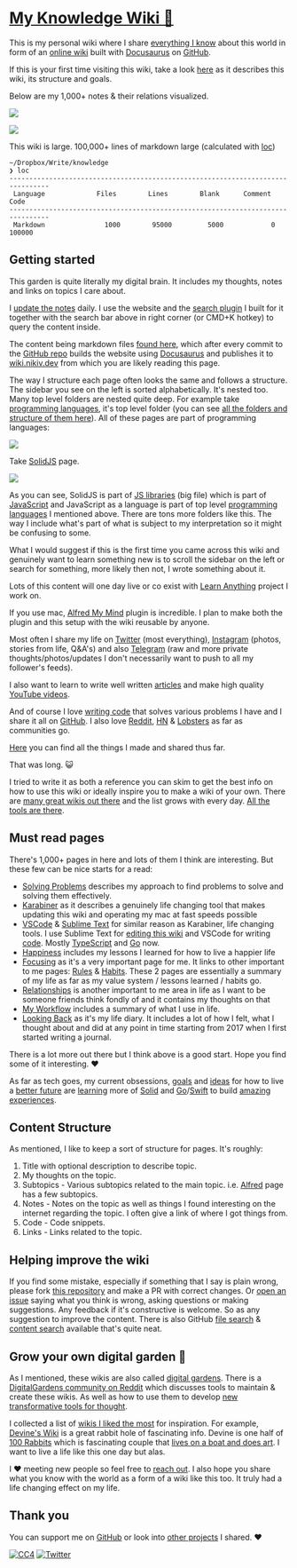 # [My Knowledge Wiki 🌿](https://wiki.nikiv.dev)

This is my personal wiki where I share [everything I know](https://wiki.nikiv.dev/sharing/everything-I-know) about this world in form of an [online wiki](https://wiki.nikiv.dev) built with [Docusaurus](https://wiki.nikiv.dev/tools/docusaurus) on [GitHub](https://github.com/nikitavoloboev/knowledge).

If this is your first time visiting this wiki, take a look [here](#getting-started) as it describes this wiki, its structure and goals.

Below are my 1,000+ notes & their relations visualized.

![](https://i.imgur.com/SbhfKGm.png)

![](https://i.imgur.com/ODDdwde.png)

This wiki is large. 100,000+ lines of markdown large (calculated with [loc](https://github.com/cgag/loc))

```
~/Dropbox/Write/knowledge
❯ loc
--------------------------------------------------------------------------------
 Language             Files        Lines        Blank      Comment         Code
--------------------------------------------------------------------------------
 Markdown               1000        95000         5000            0        100000
```

## Getting started

This garden is quite literally my digital brain. It includes my thoughts, notes and links on topics I care about.

I [update the notes](https://wiki.nikiv.dev/other/wiki-workflow) daily. I use the website and the [search plugin](https://github.com/nikitavoloboev/alfred-my-mind) I built for it together with the search bar above in right corner (or CMD+K hotkey) to query the content inside.

The content being markdown files [found here](https://github.com/nikitavoloboev/knowledge/tree/main/docs), which after every commit to the [GitHub repo](https://github.com/nikitavoloboev/knowledge) builds the website using [Docusaurus](https://wiki.nikiv.dev/tools/docusaurus) and publishes it to [wiki.nikiv.dev](https://wiki.nikiv.dev) from which you are likely reading this page.

The way I structure each page often looks the same and follows a structure. The sidebar you see on the left is sorted alphabetically. It's nested too. Many top level folders are nested quite deep. For example take [programming languages](https://wiki.nikiv.dev/programming-languages/), it's top level folder (you can see [all the folders and structure of them here](https://github.com/nikitavoloboev/knowledge/blob/main/SUMMARY.md)). All of these pages are part of programming languages:

![](https://i.imgur.com/wBj77ch.png)

Take [SolidJS](https://wiki.nikiv.dev/programming-languages/javascript/js-libraries/solid) page.

![](https://i.imgur.com/2DdQKxl.png)

As you can see, SolidJS is part of [JS libraries](https://wiki.nikiv.dev/programming-languages/javascript/js-libraries/) (big file) which is part of [JavaScript](https://wiki.nikiv.dev/programming-languages/javascript/) and JavaScript as a language is part of top level [programming languages](https://wiki.nikiv.dev/programming-languages/) I mentioned above. There are tons more folders like this. The way I include what's part of what is subject to my interpretation so it might be confusing to some.

What I would suggest if this is the first time you came across this wiki and genuinely want to learn something new is to scroll the sidebar on the left or search for something, more likely then not, I wrote something about it.

Lots of this content will one day live or co exist with [Learn Anything](https://wiki.nikiv.dev/ideas/learn-anything) project I work on.

If you use mac, [Alfred My Mind](https://github.com/nikitavoloboev/alfred-my-mind) plugin is incredible. I plan to make both the plugin and this setup with the wiki reusable by anyone.

Most often I share my life on [Twitter](https://twitter.com/nikitavoloboev) (most everything), [Instagram](https://www.instagram.com/nikitavoloboev/) (photos, stories from life, Q&A's) and also [Telegram](https://t.me/niki_log) (raw and more private thoughts/photos/updates I don't necessarily want to push to all my follower's feeds).

I also want to learn to write well written [articles](https://wiki.nikiv.dev/sharing/my-articles) and make high quality [YouTube videos](https://www.youtube.com/channel/UCEKqrUfr_FMKIO9XSJS4vDw/videos).

And of course I love [writing code](https://wiki.nikiv.dev/sharing/my-github) that solves various problems I have and I share it all on [GitHub](https://github.com/nikitavoloboev). I also love [Reddit](https://reddit.com/user/nikivi), [HN](https://news.ycombinator.com/user?id=nikivi) & [Lobsters](https://lobste.rs/u/nikivi) as far as communities go.

[Here](https://wiki.nikiv.dev/sharing/) you can find all the things I made and shared thus far.

That was long. 😺

I tried to write it as both a reference you can skim to get the best info on how to use this wiki or ideally inspire you to make a wiki of your own. There are [many great wikis out there](https://wiki.nikiv.dev/other/wiki-workflow#similar-wikis-i-liked) and the list grows with every day. [All the tools are there](https://wiki.nikiv.dev/other/wiki-workflow).

## Must read pages

There's 1,000+ pages in here and lots of them I think are interesting. But these few can be nice starts for a read:

- [Solving Problems](https://wiki.nikiv.dev/research/solving-problems) describes my approach to find problems to solve and solving them effectively.
- [Karabiner](https://wiki.nikiv.dev/macOS/apps/karabiner/) as it describes a genuinely life changing tool that makes updating this wiki and operating my mac at fast speeds possible
- [VSCode](https://wiki.nikiv.dev/text-editors/vs-code/) & [Sublime Text](https://wiki.nikiv.dev/text-editors/sublime-text/) for similar reason as Karabiner, life changing tools. I use Sublime Text for [editing this wiki](https://wiki.nikiv.dev/other/wiki-workflow) and VSCode for writing [code](https://wiki.nikiv.dev/programming/). Mostly [TypeScript](https://wiki.nikiv.dev/programming-languages/typescript/) and [Go](https://wiki.nikiv.dev/programming-languages/go) now.
- [Happiness](https://wiki.nikiv.dev/life/happiness) includes my lessons I learned for how to live a happier life
- [Focusing](https://wiki.nikiv.dev/focusing/) as it's a very important page for me. It links to other important to me pages: [Rules](https://wiki.nikiv.dev/focusing/rules) & [Habits](https://wiki.nikiv.dev/focusing/habits). These 2 pages are essentially a summary of my life as far as my value system / lessons learned / habits go.
- [Relationships](https://wiki.nikiv.dev/relationships/) is another important to me area in life as I want to be someone friends think fondly of and it contains my thoughts on that
- [My Workflow](https://wiki.nikiv.dev/sharing/my-workflow) includes a summary of what I use in life.
- [Looking Back](https://wiki.nikiv.dev/looking-back/) as it's my life diary. It includes a lot of how I felt, what I thought about and did at any point in time starting from 2017 when I first started writing a journal.

There is a lot more out there but I think above is a good start. Hope you find some of it interesting. ♥️

As far as tech goes, my current obsessions, [goals](https://wiki.nikiv.dev/focusing/goals) and [ideas](https://wiki.nikiv.dev/ideas/) for how to live a [better future](https://wiki.nikiv.dev/future/) are [learning](https://wiki.nikiv.dev/education/learning) more of [Solid](https://wiki.nikiv.dev/programming-languages/javascript/js-libraries/solid) and [Go](https://wiki.nikiv.dev/programming-languages/go/)/[Swift](https://wiki.nikiv.dev/programming-languages/swift/) to build [amazing experiences](https://wiki.nikiv.dev/design/design-inspiration).

## Content Structure

As mentioned, I like to keep a sort of structure for pages. It's roughly:

1. Title with optional description to describe topic.
2. My thoughts on the topic.
3. Subtopics - Various subtopics related to the main topic. i.e. [Alfred](https://wiki.nikiv.dev/macOS/apps/alfred/) page has a few subtopics.
4. Notes - Notes on the topic as well as things I found interesting on the internet regarding the topic. I often give a link of where I got things from.
5. Code - Code snippets.
6. Links - Links related to the topic.

## Helping improve the wiki

If you find some mistake, especially if something that I say is plain wrong, please fork [this repository](https://github.com/nikitavoloboev/knowledge) and make a PR with correct changes. Or [open an issue](https://github.com/nikitavoloboev/knowledge/issues/new) saying what you think is wrong, asking questions or making suggestions. Any feedback if it's constructive is welcome. So as any suggestion to improve the content. There is also GitHub [file search](https://github.com/nikitavoloboev/knowledge/find/main) & [content search](https://github.com/nikitavoloboev/knowledge/search?q=karabiner&unscoped_q=karabiner) available that's quite neat.

## Grow your own digital garden 🌱

As I mentioned, these wikis are also called [digital gardens](https://joelhooks.com/digital-garden). There is a [DigitalGardens community on Reddit](https://www.reddit.com/r/DigitalGardens/) which discusses tools to maintain & create these wikis. As well as how to use them to develop [new transformative tools for thought](https://numinous.productions/ttft/).

I collected a list of [wikis I liked the most](https://wiki.nikiv.dev/other/wiki-workflow#similar-wikis-i-liked) for inspiration. For example, [Devine's Wiki](https://wiki.xxiivv.com/site/home.html) is a great rabbit hole of fascinating info. Devine is one half of [100 Rabbits](https://100r.co/site/home.html) which is fascinating couple that [lives on a boat and does art](https://www.youtube.com/watch?v=BW32yUEymvU). I want to live a life like this one day but alas.

I ♥️ meeting new people so feel free to [reach out](https://twitter.com/nikitavoloboev). I also hope you share what you know with the world as a form of a wiki like this too. It truly had a life changing effect on my life.

## Thank you

You can support me on [GitHub](https://github.com/sponsors/nikitavoloboev) or look into [other projects](https://nikiv.dev/projects) I shared. ♥️

[![CC4](https://img.shields.io/badge/license-CC4-0a0a0a.svg?style=flat&colorA=0a0a0a)](https://creativecommons.org/licenses/by/4.0/) [![Twitter](http://bit.ly/nikitatweet)](https://twitter.com/nikitavoloboev)
